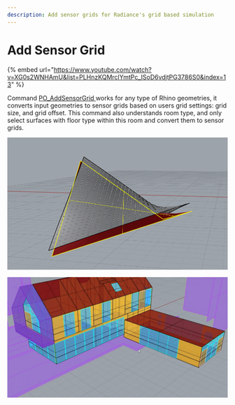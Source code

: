```yaml
---
description: Add sensor grids for Radiance's grid based simulation
---
```


# Add Sensor Grid

{% embed url="https://www.youtube.com/watch?v=XG0s2WNHAmU&list=PLHnzKQMrclYmtPc_ISoD6vdjtPG3786S0&index=13" %}

Command [PO\_AddSensorGrid ](../pollination-commands/po\_addsensorgrid.md)works for any type of Rhino geometries, it converts input geometries to sensor grids based on users grid settings: grid size, and grid offset. This command also understands room type, and only select surfaces with floor type within this room and convert them to sensor grids.

![A sensor grid created from a genetic Rhino geometry](<../../.gitbook/assets/image (103).png>)

![Sensor grids are added to room directly](<../../.gitbook/assets/image (104).png>)
